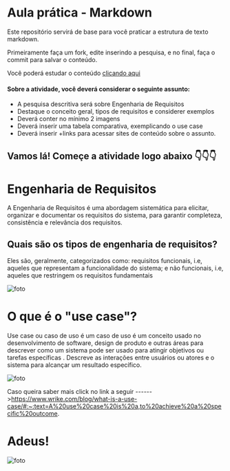 
# Aula prática - Markdown

Este repositório servirá de base para você praticar a estrutura de texto markdown. 

Primeiramente faça um fork, edite inserindo a pesquisa, e no final, faça o commit para salvar o conteúdo.

Você poderá estudar o conteúdo [clicando aqui](https://docs.pipz.com/central-de-ajuda/learning-center/guia-basico-de-markdown#open)

#### Sobre a atividade, você deverá considerar o seguinte assunto:

- A pesquisa descritiva será sobre Engenharia de Requisitos
- Destaque o conceito geral, tipos de requisitos e considerer exemplos
- Deverá conter no mínimo 2 imagens
- Deverá inserir uma tabela comparativa, exemplicando o use case
- Deverá inserir +links para acessar sites de conteúdo sobre o assunto.


## Vamos lá! Começe a atividade logo abaixo 👇👇👇

# Engenharia de Requisitos

A Engenharia de Requisitos é
uma abordagem sistemática para elicitar, organizar e documentar os requisitos do sistema, para garantir completeza, consistência e relevância dos requisitos.

## Quais são os tipos de engenharia de requisitos?

Eles são, geralmente, categorizados como: requisitos funcionais, i.e, aqueles que representam a funcionalidade do sistema; e não funcionais, i.e, aqueles que restringem os requisitos fundamentais

![foto](https://conteudo.catolica.edu.br/conteudos/nbt_cursos/engenharia_requisitos/tema_02/img/img02.png)

# O que é o "use case"?

Use case ou caso de uso é um caso de uso é um conceito usado no desenvolvimento de software, design de produto e outras áreas para descrever como um sistema pode ser usado para atingir objetivos ou tarefas específicas . Descreve as interações entre usuários ou atores e o sistema para alcançar um resultado específico.

![foto](https://web-static.wrike.com/cdn-cgi/image/width=900,format=auto/blog/content/uploads/2021/01/What-Is-a-Use-Case-2.png?av=548fc9ee46ffe762d4d810888952d424)

Caso queira saber mais click no link a seguir ------>https://www.wrike.com/blog/what-is-a-use-case/#:~:text=A%20use%20case%20is%20a,to%20achieve%20a%20specific%20outcome.

# Adeus!

![foto](https://i.pinimg.com/564x/42/ae/14/42ae1434912b1f0d6a98db12516f15b6.jpg)
